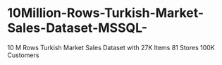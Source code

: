 # 10Million-Rows-Turkish-Market-Sales-Dataset-MSSQL-
10 M Rows Turkish Market Sales Dataset with 27K Items 81 Stores 100K Customers
